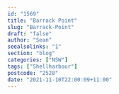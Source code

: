 ```yaml
---
id: "1569"
title: "Barrack Point"
slug: "Barrack-Point"
draft: "false"
author: "Sean"
seealsolinks: "1"
section: "blog"
categories: ["NSW"]
tags: ["Shellharbour"]
postcode: "2528"
date: "2021-11-10T22:00:09+11:00"
---
```


